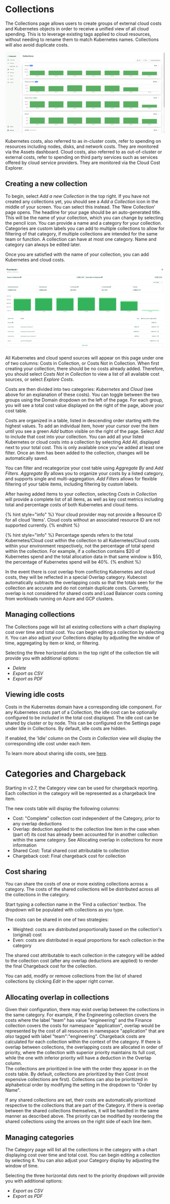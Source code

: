 # Collections

The Collections page allows users to create groups of external cloud costs and Kubernetes objects in order to receive a unified view of all cloud spending. This is to leverage existing tags applied to cloud resources, without needing to rename them to match Kubernetes names. Collections will also avoid duplicate costs.

![Collections](/images/collections.png)

Kubernetes costs, also referred to as in-cluster costs, refer to spending on resources including nodes, disks, and network costs. They are monitored via the Assets dashboard.
Cloud costs, also referred to as out-of-cluster or external costs, refer to spending on third party services such as services offered by cloud service providers. They are monitored via the Cloud Cost Explorer.

## Creating a new collection

To begin, select _Add a new Collection_ in the top right. If you have not created any collections yet, you should see a _Add a Collection_ icon in the middle of your screen. You can select this instead. The ‘New Collection’ page opens.
The headline for your page should be an auto-generated title. This will be the name of your collection, which you can change by selecting the pencil icon. You can provide a name and a category for your collection. Categories are custom labels you can add to multiple collections to allow for filtering of that category, if multiple collections are intended for the same team or function. A collection can have at most one category. Name and category can always be edited later.

Once you are satisfied with the name of your collection, you can add Kubernetes and cloud costs.

![New Collection](/images/newcollection.png)

All Kubernetes and cloud spend sources will appear on this page under one of two columns: Costs in Collection, or Costs Not in Collection. When first creating your collection, there should be no costs already added. Therefore, you should select _Costs Not in Collection_ to view a list of all available cost sources, or select _Explore Costs_.

Costs are then divided into two categories: _Kubernetes_ and _Cloud_ (see above for an explanation of these costs). You can toggle between the two groups using the Domain dropdown on the left of the page. For each group, you will see a total cost value displayed on the right of the page, above your cost table.

Costs are organized in a table, listed in descending order starting with the highest values. To add an individual item, hover your cursor over the item until you see a green _Add_ button visible on the right of the page. Select _Add_ to include that cost into your collection. You can add all your listed Kubernetes or cloud costs into a collection by selecting _Add All_, displayed next to your total cost. This is only available once you've added at least one filter. Once an item has been added to the collection, changes will be automatically saved.

You can filter and recategorize your cost table using _Aggregate By_ and _Add Filters_. _Aggregate By_ allows you to organize your costs by a listed category, and supports single and multi-aggregation. _Add Filters_ allows for flexible filtering of your table items, including filtering by custom labels.

After having added items to your collection, selecting _Costs in Collection_ will provide a complete list of all items, as well as key cost metrics including total and percentage costs of both Kubernetes and cloud items.

{% hint style="info" %}
Your cloud provider may not provide a Resource ID for all cloud 'items'. Cloud costs without an associated resource ID are not supported currently.
{% endhint %}

{% hint style="info" %}
Percentage spends refers to the total Kubernetes/Cloud cost within the collection to all Kubernetes/Cloud costs within your environment respectively, not the percentage of total spend within the collection. For example, if a collection contains $20 of Kubernetes spend and the total allocation data in that same window is $50, the percentage of Kubernetes spend will be 40%.
{% endhint %}

In the event there is cost overlap from conflicting Kubernetes and cloud costs, they will be reflected in a special Overlap category. Kubecost automatically subtracts the overlapping costs so that the totals seen for the collection are accurate and do not contain duplicate costs. Currently, overlap is not considered for shared costs and Load Balancer costs coming from workloads running on Azure and GCP clusters.

## Managing collections

The Collections page will list all existing collections with a chart displaying cost over time and total cost. You can begin editing a collection by selecting it. You can also adjust your Collections display by adjusting the window of time, aggregating by item or kind, or filtering.

Selecting the three horizontal dots in the top right of the collection tile will provide you with additional options:

* *Delete*
* *Export as CSV*
* *Export as PDF*

## Viewing idle costs

Costs in the Kubernetes domain have a corresponding idle component. For any Kubernetes costs part of a Collection, the idle cost can be optionally configured to be _included_ in the total cost displayed. The idle cost can be shared by cluster or by node. This can be configured on the Settings page under Idle in Collections. By default, idle costs are hidden. 

If enabled, the 'Idle' column on the _Costs in Collection_ view will display the corresponding idle cost under each item.

To learn more about sharing idle costs, see [here](/using-kubecost/navigating-the-kubecost-ui/cost-allocation/efficiency-idle.md#sharing-idle).

# Categories and Chargeback

Starting in v2.7, the Category view can be used for chargeback reporting. Each collection in the category will be represented as a chargeback line item.

<!--- (image_1) Category view for the Owner category, with three collections: Engineering, Finance and Operations --->

The new costs table will display the following columns: 
- Cost: "Complete" collection cost independent of the Category, prior to any overlap deductions
- Overlap: deduction applied to the collection line item in the case when (part of) its cost has already been accounted for in another collection within the same category. See Allocating overlap in collections for more information
- Shared Cost: Total shared cost attributable to collection
- Chargeback cost: Final chargeback cost for collection

## Cost sharing

You can share the costs of one or more existing collections across a category. The costs of the shared collections will be distributed across all the collections in the category. 

<!--- (image_2) Shared collections table --->

Start typing a collection name in the 'Find a collection' textbox. The dropdown will be populated with collections as you type. 

<!--- (image_3) Shared collections table: Adding a shared collection --->

The costs can be shared in one of two strategies:
- Weighted: costs are distributed proportionally based on the collection's (original) cost
- Even: costs are distributed in equal proportions for each collection in the category

<!--- (image_4) Shared collections table: Sharing Strategy options --->

The shared cost attributable to each collection in the category will be added to the collection cost (after any overlap deductions are applied) to render the final Chargeback cost for the collection.

<!--- (image_5) Costs table with shared collection costs applied --->

You can add, modify or remove collections from the list of shared collections by clicking _Edit_ in the upper right corner.

## Allocating overlap in collections

Given their configuration, there may exist overlap between the collections in the same category. For example, if the Engineering collection covers the costs where the label "team" has value "engineering" and the Finance collection covers the costs for namespace "application", overlap would be represented by the cost of all resources in namespace "application" that are _also_ tagged with label "team":"engineering". 
Chargeback costs are calculated for each collection within the context of the category. If there is overlap between collections, the overlapping costs are allocated in order of priority, where the collection with superior priority maintains its full cost, while the one with inferior priority will have a deduction in the Overlap column.   
The collections are prioritized in line with the order they appear in on the costs table. By default, collections are prioritized by their Cost (most expensive collections are first). Collections can also be prioritized in alphabetical order by modifying the setting in the dropdown to "Order by Name".

<!--- (image_6) Collection priority dropdown --->

If any shared collections are set, their costs are automatically prioritized respective to the collections that are part of the Category. If there is overlap between the shared collections themselves, it will be handled in the same manner as described above. The priority can be modified by reordering the shared collections using the arrows on the right side of each line item. 

<!--- (image_7) Reorder shared collections by priority --->

## Managing categories

The Category page will list all the collections in the category with a chart displaying cost over time and total cost. You can begin editing a collection by selecting it. You can also adjust your Category display by adjusting the window of time.

Selecting the three horizontal dots next to the priority dropdown will provide you with additional options:

* *Export as CSV*
* *Export as PDF*

